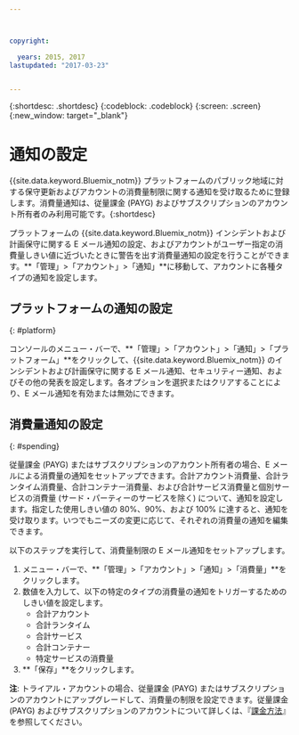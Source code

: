 ```yaml
---



copyright:

  years: 2015, 2017
lastupdated: "2017-03-23"


---
```


{:shortdesc: .shortdesc}
{:codeblock: .codeblock}
{:screen: .screen}
{:new_window: target="_blank"}

# 通知の設定
{{site.data.keyword.Bluemix_notm}} プラットフォームのパブリック地域に対する保守更新およびアカウントの消費量制限に関する通知を受け取るために登録します。消費量通知は、従量課金 (PAYG) およびサブスクリプションのアカウント所有者のみ利用可能です。{:shortdesc}

プラットフォームの {{site.data.keyword.Bluemix_notm}} インシデントおよび計画保守に関する E メール通知の設定、およびアカウントがユーザー指定の消費量しきい値に近づいたときに警告を出す消費量通知の設定を行うことができます。**「管理」>「アカウント」>「通知」**に移動して、アカウントに各種タイプの通知を設定します。

## プラットフォームの通知の設定
{: #platform}

コンソールのメニュー・バーで、**「管理」>「アカウント」>「通知」>「プラットフォーム」**をクリックして、{{site.data.keyword.Bluemix_notm}} のインシデントおよび計画保守に関する E メール通知、セキュリティー通知、およびその他の発表を設定します。各オプションを選択またはクリアすることにより、E メール通知を有効または無効にできます。

## 消費量通知の設定
{: #spending}

従量課金 (PAYG) またはサブスクリプションのアカウント所有者の場合、E メールによる消費量の通知をセットアップできます。合計アカウント消費量、合計ランタイム消費量、合計コンテナー消費量、および合計サービス消費量と個別サービスの消費量 (サード・パーティーのサービスを除く) について、通知を設定します。指定した使用しきい値の 80%、90%、および 100% に達すると、通知を受け取ります。いつでもニーズの変更に応じて、それぞれの消費量の通知を編集できます。

以下のステップを実行して、消費量制限の E メール通知をセットアップします。
1. メニュー・バーで、**「管理」>「アカウント」>「通知」>「消費量」**をクリックします。 
2. 数値を入力して、以下の特定のタイプの消費量の通知をトリガーするためのしきい値を設定します。
    * 合計アカウント
    * 合計ランタイム
    * 合計サービス
    * 合計コンテナー
    * 特定サービスの消費量
3. **「保存」**をクリックします。

**注**: トライアル・アカウントの場合、従量課金 (PAYG) またはサブスクリプションのアカウントにアップグレードして、消費量の制限を設定できます。従量課金 (PAYG) およびサブスクリプションのアカウントについて詳しくは、『[課金方法](/docs/pricing/how_charged.html)』を参照してください。
